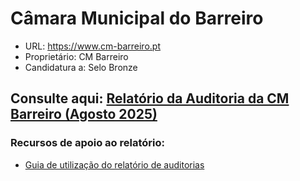 # Câmara Municipal do Barreiro
- URL: https://www.cm-barreiro.pt
- Proprietário: CM Barreiro
- Candidatura a: Selo Bronze

## Consulte aqui: [Relatório da Auditoria da CM Barreiro (Agosto 2025)](https://unidade-acesso.github.io/report_002/relatorio_report_002.html)

### Recursos de apoio ao relatório:
- [Guia de utilização do relatório de auditorias](https://unidade-acesso.github.io/reports/guiao.html)

